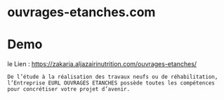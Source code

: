 # ouvrages-etanches.com 
# Demo 
le Lien : https://zakaria.aljazairinutrition.com/ouvrages-etanches/

```
De l’étude à la réalisation des travaux neufs ou de réhabilitation, l’Entreprise EURL OUVRAGES ETANCHES possède toutes les compétences pour concrétiser votre projet d’avenir.
```
